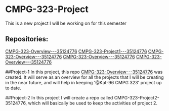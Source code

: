 # CMPG-323-Project
This is a new project I will be working on for this semester

## Repositories:
[CMPG-323-Overview---35124776](https://github.com/Kat-96/CMPG-323-Overview---35124776)
[CMPG-323-Project1---35124776](https://github.com/Kat-96/CMPG-323-Project1---35124776)
[CMPG-323-Overview---35124776](https://github.com/Kat-96/CMPG-323-Overview---35124776)
[CMPG-323-Overview---35124776](https://github.com/Kat-96/CMPG-323-Overview---35124776)
[CMPG-323-Overview---35124776](https://github.com/Kat-96/CMPG-323-Overview---35124776)

##Project-1
In this project, this repo [CMPG-323-Overview---35124776](https://github.com/Kat-96/CMPG-323-Overview---35124776) was created. It will serve as an overview for all the projects that I will be creating in the near future, and will help in keeping '@Kat-96 CMPG 323' project up to date.

##Project-2
In this project I will create a repo called CMPG-323-Project2-35124776, which will basically be used to keep the activities of project 2.


